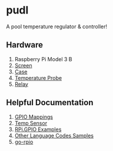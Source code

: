 # pudl

A pool temperature regulator & controller!

## Hardware

1. Raspberry Pi Model 3 B
2. [Screen](https://www.amazon.com/gp/product/B0153R2A9I/ref=ppx_yo_dt_b_search_asin_title?ie=UTF8&psc=1)
3. [Case](https://www.amazon.com/gp/product/B01HV97F64/ref=ppx_yo_dt_b_search_asin_title?ie=UTF8&psc=1)
4. [Temperature Probe](https://www.amazon.com/gp/product/B01HV97F64/ref=ppx_yo_dt_b_search_asin_title?ie=UTF8&psc=1)
5. [Relay](https://www.amazon.com/gp/product/B0057OC6D8/ref=ppx_yo_dt_b_search_asin_title?ie=UTF8&psc=1)

## Helpful Documentation

1. [GPIO Mappings](https://www.raspberrypi.org/documentation/usage/gpio/)
2. [Temp Sensor](https://www.circuitbasics.com/raspberry-pi-ds18b20-temperature-sensor-tutorial/)
3. [RPi.GPIO Examples](https://learn.sparkfun.com/tutorials/raspberry-gpio/all#python-rpigpio-example)
4. [Other Language Codes Samples](https://elinux.org/RPi_GPIO_Code_Samples#RPi.GPIO)
5. [go-rpio](https://github.com/stianeikeland/go-rpio)
